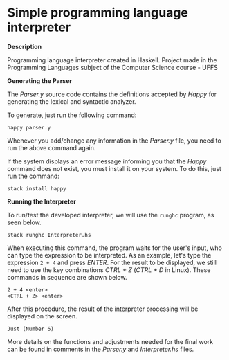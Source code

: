 # Simple programming language interpreter

**Description**

Programming language interpreter created in Haskell. Project made in the Programming Languages subject of the Computer Science course - UFFS

**Generating the Parser**

The *Parser.y* source code contains the definitions accepted by *Happy* for generating the lexical and syntactic analyzer.

To generate, just run the following command:

```
happy parser.y
```

Whenever you add/change any information in the *Parser.y* file, you need to run the above command again.

If the system displays an error message informing you that the *Happy* command does not exist, you must install it on your system. To do this, just run the command:

```
stack install happy
```

**Running the Interpreter**

To run/test the developed interpreter, we will use the ```runghc``` program, as seen below.

```
stack runghc Interpreter.hs
```

When executing this command, the program waits for the user's input, who can type the expression to be interpreted. As an example, let's type the expression ```2 + 4``` and press *ENTER*. For the result to be displayed, we still need to use the key combinations *CTRL + Z* (*CTRL + D* in Linux). These commands in sequence are shown below.

```
2 + 4 <enter>
<CTRL + Z> <enter>
```

After this procedure, the result of the interpreter processing will be displayed on the screen.

```
Just (Number 6)
```

More details on the functions and adjustments needed for the final work can be found in comments in the *Parser.y* and *Interpreter.hs* files.
